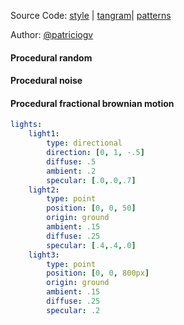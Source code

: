Source Code: [style](https://github.com/patriciogonzalezvivo/tangram-sandbox/blob/gh-pages/styles/specular-dust.yaml) | [tangram](https://github.com/tangrams/tangram)| [patterns](http://tangrams.github.io/ProceduralTextures/)

Author: [@patriciogv](https://twitter.com/)

<a href="code.html#shaders/random.frag"><canvas class="canvas" data-fragment-url="shaders/random.frag" width="200px" height="200px"></canvas></a>
#### Procedural random

<a href="code.html#shaders/noise.frag"><canvas class="canvas" data-fragment-url="shaders/noise.frag" width="200px" height="200px"></canvas></a>
#### Procedural noise

<a href="code.html#shaders/fbm.frag"><canvas class="canvas" data-fragment-url="shaders/fbm.frag" width="200px" height="200px"></canvas></a>
#### Procedural fractional brownian motion

```yaml
lights:
    light1:
        type: directional
        direction: [0, 1, -.5]
        diffuse: .5
        ambient: .2
        specular: [.0,.0,.7]
    light2:
        type: point
        position: [0, 0, 50]
        origin: ground
        ambient: .15
        diffuse: .25
        specular: [.4,.4,.0]
    light3:
        type: point
        position: [0, 0, 800px]
        origin: ground
        ambient: .15
        diffuse: .25
        specular: .2
```